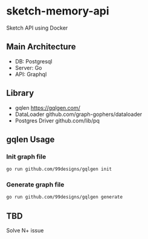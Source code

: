 # sketch-memory-api
Sketch API using Docker

## Main Architecture
 - DB: Postgresql
 - Server: Go
 - API: Graphql

## Library
 - gqlen             https://gqlgen.com/
 - DataLoader        github.com/graph-gophers/dataloader
 - Postgres Driver   github.com/lib/pq

## gqlen Usage
### Init graph file
```sh
go run github.com/99designs/gqlgen init
```

### Generate graph file
```sh
go run github.com/99designs/gqlgen generate
```

## TBD
Solve N+ issue
